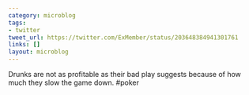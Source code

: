 ```yaml
---
category: microblog
tags:
- twitter
tweet_url: https://twitter.com/ExMember/status/203648384941301761
links: []
layout: microblog
---
```

Drunks are not as profitable as their bad play suggests because of how much they slow the game down. #poker
